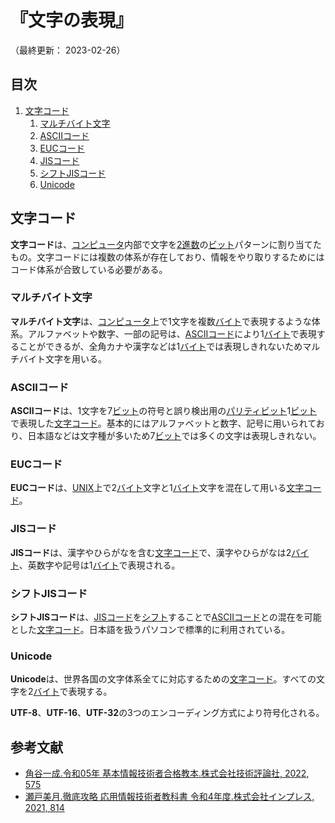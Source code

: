 # 『文字の表現』

（最終更新： 2023-02-26）


## 目次

1. [文字コード](#文字コード)
	1. [マルチバイト文字](#マルチバイト文字)
	1. [ASCIIコード](#asciiコード)
	1. [EUCコード](#eucコード)
	1. [JISコード](#jisコード)
	1. [シフトJISコード](#シフトjisコード)
	1. [Unicode](#unicode)


## 文字コード

**文字コード**は、[コンピュータ](../../../../computer/_/chapters/basic_knowledge_of_computer.md#コンピュータ)内部で文字を[2進数](../../../discrete_mathematics/_/chapters/radix.md#2進数)の[ビット](../../../_/chapters/computer_and_number.md#ビット)パターンに割り当てたもの。文字コードには複数の体系が存在しており、情報をやり取りするためにはコード体系が合致している必要がある。

### マルチバイト文字

**マルチバイト文字**は、[コンピュータ](../../../../computer/_/chapters/basic_knowledge_of_computer.md#コンピュータ)上で1文字を複数[バイト](../../../_/chapters/computer_and_number.md#バイト)で表現するような体系。アルファベットや数字、一部の記号は、[ASCIIコード](#asciiコード)により1[バイト](../../../_/chapters/computer_and_number.md#バイト)で表現することができるが、全角カナや漢字などは1[バイト](../../../_/chapters/computer_and_number.md#バイト)では表現しきれないためマルチバイト文字を用いる。

### ASCIIコード

**ASCIIコード**は、1文字を7[ビット](../../../_/chapters/computer_and_number.md#ビット)の符号と誤り検出用の[パリティ](../../../communication_theory/_/chapters/transmission_theory.md#パリティ)[ビット](../../../_/chapters/computer_and_number.md#ビット)1[ビット](../../../_/chapters/computer_and_number.md#ビット)で表現した[文字コード](#文字コード)。基本的にはアルファベットと数字、記号に用いられており、日本語などは文字種が多いため7[ビット](../../../_/chapters/computer_and_number.md#ビット)では多くの文字は表現しきれない。

### EUCコード

**EUCコード**は、[UNIX](../../../../computer/software/_/chapters/operation_system.md#unix)上で2[バイト](../../../_/chapters/computer_and_number.md#バイト)文字と1[バイト](../../../_/chapters/computer_and_number.md#バイト)文字を混在して用いる[文字コード](#文字コード)。

### JISコード

**JISコード**は、漢字やひらがなを含む[文字コード](#文字コード)で、漢字やひらがなは2[バイト](../../../_/chapters/computer_and_number.md#バイト)、英数字や記号は1[バイト](../../../_/chapters/computer_and_number.md#バイト)で表現される。

### シフトJISコード

**シフトJISコード**は、[JISコード](#jisコード)を[シフト](../../../discrete_mathematics/_/chapters/arithmetic_operation_and_precision.md#シフト演算)することで[ASCIIコード](#asciiコード)との混在を可能とした[文字コード](#文字コード)。日本語を扱うパソコンで標準的に利用されている。

### Unicode

**Unicode**は、世界各国の文字体系全てに対応するための[文字コード](#文字コード)。すべての文字を2[バイト](../../../_/chapters/computer_and_number.md#バイト)で表現する。

**UTF-8**、**UTF-16**、**UTF-32**の3つのエンコーディング方式により符号化される。


## 参考文献

- [角谷一成.令和05年 基本情報技術者合格教本.株式会社技術評論社, 2022, 575](https://gihyo.jp/book/2022/978-4-297-13164-7)
- [瀬戸美月.徹底攻略 応用情報技術者教科書 令和4年度.株式会社インプレス, 2021, 814](https://book.impress.co.jp/books/1121101057)
